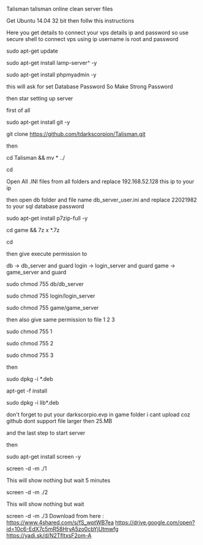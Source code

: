 Talisman
talisman online clean server files

Get Ubuntu 14.04 32 bit then follw this instructions

Here you get details to connect your vps details ip and password so use secure shell to connect vps using ip username is root and password

sudo apt-get update

sudo apt-get install lamp-server^ -y

sudo apt-get install phpmyadmin -y

this will ask for set Database Password So Make Strong Password

then star setting up server

first of all

sudo apt-get install git -y

git clone https://github.com/tdarkscorpion/Talisman.git

then

cd Talisman && mv * ../

cd

Open All .INI files from all folders and replace 192.168.52.128 this ip to your ip

then open db folder and file name db_server_user.ini and replace 22021982 to your sql database password

sudo apt-get install p7zip-full -y

cd game && 7z x *.7z

cd

then give execute permission to

db -> db_server and guard login -> login_server and guard game -> game_server and guard

sudo chmod 755 db/db_server

sudo chmod 755 login/login_server

sudo chmod 755 game/game_server

then also give same permission to file 1 2 3

sudo chmod 755 1

sudo chmod 755 2

sudo chmod 755 3

then

sudo dpkg -i *.deb

apt-get -f install

sudo dpkg -i lib*.deb

don't forget to put your darkscorpio.evp in game folder i cant upload coz github dont support file larger then 25.MB

and the last step to start server

then

sudo apt-get install screen -y

screen -d -m ./1

This will show nothing but wait 5 minutes

screen -d -m ./2

This will show nothing but wait

screen -d -m ./3
Download from here :
https://www.4shared.com/s/fS_wptWB7ea
https://drive.google.com/open?id=10c6-EdX7c5mR58HryA5zo0cbYjUtmwfg
https://yadi.sk/d/N2TfltxsF2om-A
